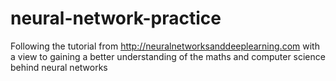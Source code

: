 # neural-network-practice
Following the tutorial from http://neuralnetworksanddeeplearning.com with a view to gaining a better understanding of the maths and computer science behind neural networks
